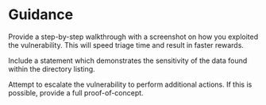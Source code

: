 # Guidance

Provide a step-by-step walkthrough with a screenshot on how you exploited the vulnerability. This will speed triage time and result in faster rewards.

Include a statement which demonstrates the sensitivity of the data found within the directory listing.

Attempt to escalate the vulnerability to perform additional actions. If this is possible, provide a full proof-of-concept.
